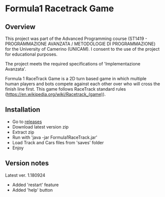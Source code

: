 # Formula1 Racetrack Game
## Overview 
This project was part of the Advanced Programming course (ST1419 - PROGRAMMAZIONE AVANZATA / METODOLOGIE DI PROGRAMMAZIONE) for the University of Camerino (UNICAM). I consent to the use of the project for educational purposes. 

The project meets the required specifications of 'Implementazione Avanzata'.

Formula 1 RaceTrack Game is a 2D turn based game in which multiple human players and bots compete against each other over who will cross the finish line first. This game follows RaceTrack standard rules (https://en.wikipedia.org/wiki/Racetrack_(game)).

## Installation
- Go to [releases](https://github.com/camillo-yyy/Formula1/releases)
- Download latest version zip
- Extract zip 
- Run with 'java -jar Formula1RaceTrack.jar'
- Load Track and Cars files from 'saves' folder
- Enjoy

## Version notes
Latest ver. 1.180924
- Added 'restart' feature
- Added 'help' button